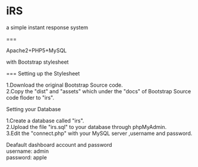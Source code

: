iRS
===

a simple instant response system

===

Apache2+PHP5+MySQL

with Bootstrap stylesheet

===
Setting up the Stylesheet

1.Download the original Bootstrap Source code.<br>
2.Copy the "dist" and "assets" which under the "docs" of Bootstrap Source code floder to "irs".

Setting your Database

1.Create a database called "irs".<br>
2.Upload the file "irs.sql" to your database through phpMyAdmin.<br>
3.Edit the "connect.php" with your MySQL server ,username and password.

Deafault dashboard account and password<br>
username: admin<br>
password: apple
